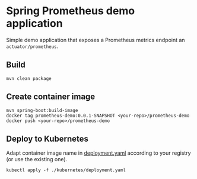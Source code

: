 # Spring Prometheus demo application

Simple demo application that exposes a Prometheus metrics endpoint
an `actuator/prometheus`.

## Build

```
mvn clean package
```

## Create container image

```
mvn spring-boot:build-image
docker tag prometheus-demo:0.0.1-SNAPSHOT <your-repo>/prometheus-demo
docker push <your-repo>/prometheus-demo
```

## Deploy to Kubernetes

Adapt container image name in [deployment.yaml](./kubernetes/deployment.yaml) 
according to your registry (or use the existing one).

```
kubectl apply -f ./kubernetes/deployment.yaml
```
